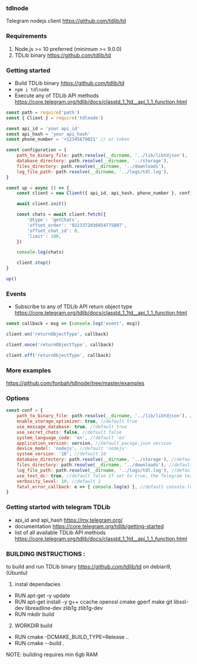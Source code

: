 ### tdlnode
Telegram nodejs client https://github.com/tdlib/td

### Requirements
1. Node.js >= 10 preferred (minimum >= 9.0.0)
2. TDLib binary https://github.com/tdlib/td

### Getting started
- Build TDLib binary https://github.com/tdlib/td
- `npm i tdlnode`
- Execute any of TDLib API methods https://core.telegram.org/tdlib/docs/classtd_1_1td__api_1_1_function.html
```js
const path = require('path')
const { Client } = require('tdlnode')

const api_id = 'your api_id'
const api_hash = 'your api_hash'
const phone_number = '+12345679021' // or token

const configuration = {
    path_to_binary_file: path.resolve(__dirname, '../lib/libtdjson'),
    database_directory: path.resolve(__dirname, '../storage'),
    files_directory: path.resolve(__dirname, '../downloads'),
    log_file_path: path.resolve(__dirname, '../logs/tdl.log'),
}

const up = async () => {
    const client = new Client({ api_id, api_hash, phone_number }, configuration)

    await client.init()

    const chats = await client.fetch({
        '@type': 'getChats',
        'offset_order': '9223372036854775807',
        'offset_chat_id': 0,
        'limit': 100,
    })

    console.log(chats)

    client.stop()
}

up()
```

### Events
- Subscribe to any of TDLib API return object type https://core.telegram.org/tdlib/docs/classtd_1_1td__api_1_1_function.html
```js
const callback = msg => {console.log('event', msg)}

client.on('returnObjectType', callback)

client.once('returnObjectType', callback)

client.off('returnObjectType', callback)
```

### More examples
https://github.com/fonbah/tdlnode/tree/master/examples

### Options
```js
const conf = {
    path_to_binary_file: path.resolve(__dirname, '../lib/libtdjson'), //default 'libtdjson'
    enable_storage_optimizer: true, //default true
    use_message_database: true, //default true
    use_secret_chats: false, //default false
    system_language_code: 'en', //default 'en'
    application_version: version, //default pacage.json version
    device_model: 'nodejs', //default 'nodejs'
    system_version: '10', //default 10
    database_directory: path.resolve(__dirname, '../storage'), //default './storage'
    files_directory: path.resolve(__dirname, '../downloads'), //default './downloads'
    log_file_path: path.resolve(__dirname, '../logs/tdl.log'), //default './logs/tdl.log'
    use_test_dc: true, //default false If set to true, the Telegram test environment will be used instead of the production environment. 
    verbosity_level: 10, //default 2
    fatal_error_callback: e => { console.log(e) }, //default console.log
}
```

### Getting started with telegram TDLib
- api_id and api_hash https://my.telegram.org/
- documentation https://core.telegram.org/tdlib/getting-started
- list of all available TDLib API methods https://core.telegram.org/tdlib/docs/classtd_1_1td__api_1_1_function.html

### BUILDING INSTRUCTIONS  :

to build and run TDLib binary https://github.com/tdlib/td on debian9, (Ubuntu)

1. instal dependacies
- RUN apt-get -y update
- RUN apt-get install -y g++ ccache openssl cmake gperf make git libssl-dev libreadline-dev zlib1g zlib1g-dev
- RUN mkdir build

2. WORKDIR build
- RUN cmake -DCMAKE_BUILD_TYPE=Release ..
- RUN cmake --build .

NOTE: building requires min 6gb RAM
